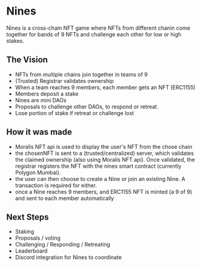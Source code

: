 # Nines

Nines is a cross-chain NFT game where NFTs from different chanin come together for bands of 9 NFTs and challenge each other for low or high stakes.

## The Vision
- NFTs from multiple chains join together in teams of 9
- (Trusted) Registrar validates ownership
- When a team reaches 9 members, each member gets an NFT (ERC1155)
- Members deposit a stake
- Nines are mini DAOs
- Proposals to challenge other DAOs, to respond or retreat.
- Lose portion of stake if retreat or challenge lost

## How it was made
- Moralis NFT api is used to display the user's NFT from the chose chain
- the chosenNFT is sent to a (trusted/centralized) server, which validates the claimed ownership (also using Moralis NFT api). Once validated, the registrar registers the NFT with the nines smart contract (currently Polygon Mumbai).
- the user can then choose to create a Nine or join an existing Nine. A transaction is required for either.
- once a Nine reaches 9 members, and ERC1155 NFT is minted (a 9 of 9) and sent to each member automatically

## Next Steps
- Staking
- Proposals / voting
- Challenging / Responding / Retreating
- Leaderboard
- Discord integration for Nines to coordinate

